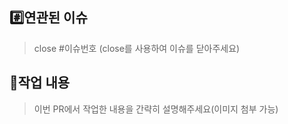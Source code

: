 ## #️⃣연관된 이슈

> close #이슈번호 (close를 사용하여 이슈를 닫아주세요)

## 📝작업 내용

> 이번 PR에서 작업한 내용을 간략히 설명해주세요(이미지 첨부 가능)
